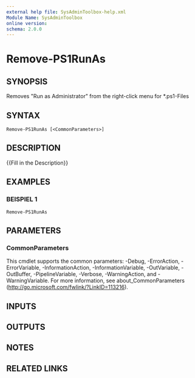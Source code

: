 ```yaml
---
external help file: SysAdminToolbox-help.xml
Module Name: SysAdminToolbox
online version:
schema: 2.0.0
---
```


# Remove-PS1RunAs

## SYNOPSIS
Removes "Run as Administrator" from the right-click menu for *.ps1-Files

## SYNTAX

```
Remove-PS1RunAs [<CommonParameters>]
```

## DESCRIPTION
{{Fill in the Description}}

## EXAMPLES

### BEISPIEL 1
```
Remove-PS1RunAs
```

## PARAMETERS

### CommonParameters
This cmdlet supports the common parameters: -Debug, -ErrorAction, -ErrorVariable, -InformationAction, -InformationVariable, -OutVariable, -OutBuffer, -PipelineVariable, -Verbose, -WarningAction, and -WarningVariable. For more information, see about_CommonParameters (http://go.microsoft.com/fwlink/?LinkID=113216).

## INPUTS

## OUTPUTS

## NOTES

## RELATED LINKS
